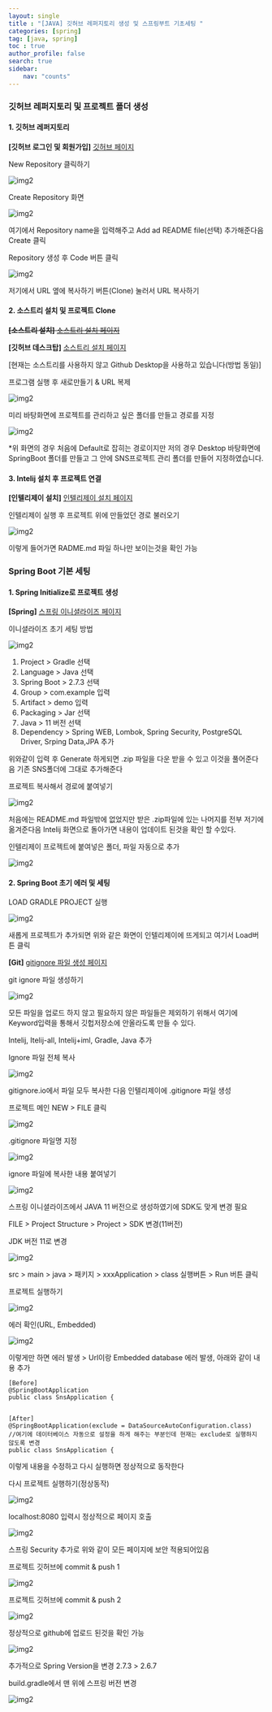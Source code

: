 ```yaml
---
layout: single
title : "[JAVA] 깃허브 레퍼지토리 생성 및 스프링부트 기초세팅 "
categories: [spring]
tag: [java, spring]
toc : true
author_profile: false
search: true
sidebar:
    nav: "counts"
---
```


### 깃허브 레퍼지토리 및 프로젝트 폴더 생성

#### 1. 깃허브 레퍼지토리

**[깃허브 로그인 및 회원가입]** [깃허브 페이지](https://github.com/)




<bold>New Repository 클릭하기</bold>

![img2](../../../images/posts/java/spring/chapter01/25.png)





<bold>Create Repository 화면</bold>

![img2](../../../images/posts/java/spring/chapter01/2.png)



여기에서 Repository name을 입력해주고 Add ad README file(선택) 추가해준다음 Create 클릭


<bold>Repository 생성 후 Code 버튼 클릭</bold>

![img2](../../../images/posts/java/spring/chapter01/3.png)



저기에서 URL 옆에 복사하기 버튼(Clone) 눌러서 URL 복사하기

#### 2. 소스트리 설치 및 프로젝트 Clone 

~~**[소스트리 설치]** [소스트리 설치 페이지](https://www.sourcetreeapp.com/)~~

**[깃허브 데스크탑]** [소스트리 설치 페이지](https://desktop.github.com/)

[현재는 소스트리를 사용하지 않고 Github Desktop을 사용하고 있습니다(방법 동일)]


<bold>프로그램 실행 후 새로만들기 & URL 복제</bold>

![img2](../../../images/posts/java/spring/chapter01/4.png)




<bold>미리 바탕화면에 프로젝트를 관리하고 싶은 폴더를 만들고 경로를 지정</bold>

![img2](../../../images/posts/java/spring/chapter01/5.png)


*위 화면의 경우 처음에 Default로 잡히는 경로이지만 저의 경우 Desktop 바탕화면에 SpringBoot 폴더를 만들고 그 안에 SNS프로젝트 관리 폴더를 만들어 지정하였습니다.


#### 3. Intelij 설치 후 프로젝트 연결
**[인텔리제이 설치]** [인텔리제이 설치 페이지](https://www.jetbrains.com/ko-kr/idea/)


<bold>인텔리제이 실행 후 프로젝트 위에 만들었던 경로 불러오기</bold>

![img2](../../../images/posts/java/spring/chapter01/6.png)



이렇게 들어가면 RADME.md 파일 하나만 보이는것을 확인 가능

### Spring Boot 기본 세팅

#### 1. Spring Initialize로 프로젝트 생성

**[Spring]** [스프링 이니셜라이즈 페이지](https://start.spring.io/)


<bold>이니셜라이즈 초기 세팅 방법</bold>

![img2](../../../images/posts/java/spring/chapter01/1.png)



1. Project > Gradle 선택
2. Language > Java 선택
3. Spring Boot > 2.7.3 선택
4. Group > com.example 입력
5. Artifact > demo 입력
6. Packaging > Jar 선택
7. Java > 11 버전 선택
8. Dependency > Spring WEB, Lombok, Spring Security, PostgreSQL Driver, Srping Data,JPA 추가

위와같이 입력 후 Generate 하게되면 .zip 파일을 다운 받을 수 있고 이것을 풀어준다음 기존 SNS폴더에 그대로 추가해준다


<bold>프로젝트 복사해서 경로에 붙여넣기</bold>

![img2](../../../images/posts/java/spring/chapter01/9.png)





처음에는 README.md 파일밖에 없었지만 받은 .zip파일에 있는 나머지를 전부 저기에 옮겨준다음 Intelij 화면으로 돌아가면 내용이 업데이트 된것을 확인 할 수있다.



<bold>인텔리제이 프로젝트에 붙여넣은 폴더, 파일 자동으로 추가 </bold>

![img2](../../../images/posts/java/spring/chapter01/10.png)




#### 2. Spring Boot 초기 에러 및 세팅



<bold>LOAD GRADLE PROJECT 실행 </bold>

![img2](../../../images/posts/java/spring/chapter01/11.png)



새롭게 프로젝트가 추가되면 위와 같은 화면이 인텔리제이에 뜨게되고 여기서 Load버튼 클릭


**[Git]** [gitignore 파일 생성 페이지](https://www.toptal.com/developers/gitignore/)



<bold>git ignore 파일 생성하기</bold>

![img2](../../../images/posts/java/spring/chapter01/12.png)



모든 파일을 업로드 하지 않고 필요하지 않은 파일들은 제외하기 위해서 여기에 Keyword입력을 통해서 깃헙저장소에 안올라도록 만들 수 있다.

Intelij, Itelij-all, Intelij+iml, Gradle, Java 추가



<bold>Ignore 파일 전체 복사</bold>

![img2](../../../images/posts/java/spring/chapter01/13.png)



gitignore.io에서 파일 모두 복사한 다음 인텔리제이에 .gitignore 파일 생성



<bold>프로젝트 메인 NEW > FILE 클릭</bold>

![img2](../../../images/posts/java/spring/chapter01/14.png)





<bold>.gitignore 파일명 지정 </bold>

![img2](../../../images/posts/java/spring/chapter01/16.png)





<bold>ignore 파일에 복사한 내용 붙여넣기</bold>

![img2](../../../images/posts/java/spring/chapter01/15.png)




스프링 이니셜라이즈에서 JAVA 11 버전으로 생성하였기에 SDK도 맞게 변경 필요

FILE > Project Structure > Project > SDK 변경(11버전)



<bold>JDK 버전 11로 변경</bold>

![img2](../../../images/posts/java/spring/chapter01/17.png)



src > main > java > 패키지 > xxxApplication > class 실행버튼 > Run 버튼 클릭



<bold>프로젝트 실행하기</bold>

![img2](../../../images/posts/java/spring/chapter01/20.png)





<bold>에러 확인(URL, Embedded)</bold>

![img2](../../../images/posts/java/spring/chapter01/18.png)



이렇게만 하면 에러 발생 > Url이랑 Embedded database 에러 발생, 아래와 같이 내용 추가

```
[Before]
@SpringBootApplication
public class SnsApplication {


[After]
@SpringBootApplication(exclude = DataSourceAutoConfiguration.class)
//여기에 데이터베이스 자동으로 설정을 하게 해주는 부분인데 현재는 exclude로 실행하지 않도록 변경
public class SnsApplication {

```

이렇게 내용을 수정하고 다시 실행하면 정상적으로 동작한다



<bold>다시 프로젝트 실행하기(정상동작)</bold>

![img2](../../../images/posts/java/spring/chapter01/21.png)





<bold>localhost:8080 입력시 정상적으로 페이지 호출</bold>

![img2](../../../images/posts/java/spring/chapter01/22.png)



스프링 Security 추가로 위와 같이 모든 페이지에 보안 적용되어있음



<bold>프로젝트 깃허브에 commit & push 1</bold>

![img2](../../../images/posts/java/spring/chapter01/23.png)





<bold>프로젝트 깃허브에 commit & push 2</bold>

![img2](../../../images/posts/java/spring/chapter01/24.png)





<bold>정상적으로 github에 업로드 된것을 확인 가능</bold>

![img2](../../../images/posts/java/spring/chapter01/26.png)



추가적으로 Spring Version을 변경 2.7.3 > 2.6.7



<bold>build.gradle에서 맨 위에 스프링 버전 변경</bold>

![img2](../../../images/posts/java/spring/chapter01/27.png)



